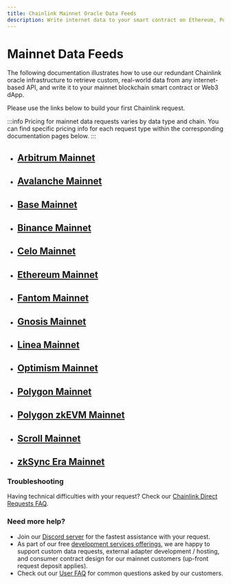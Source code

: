 ```yaml
---
title: Chainlink Mainnet Oracle Data Feeds
description: Write internet data to your smart contract on Ethereum, Polygon, Arbitrum, Binance, Avalanche, Base, Optimism, Fantom, Gnosis, Celo, Scroll, Linea, and zkSync networks.
---
```


# Mainnet Data Feeds

The following documentation illustrates how to use our redundant Chainlink oracle infrastructure to retrieve custom, real-world data from any internet-based API, and write it to your mainnet blockchain smart contract or Web3 dApp. 

Please use the links below to build your first Chainlink request.

:::info
Pricing for mainnet data requests varies by data type and chain. You can find specific pricing info for each request type within the corresponding documentation pages below.
:::

* ## [Arbitrum Mainnet](/services/direct-request-jobs/mainnets/Arbitrum-One-Mainnet-Jobs)
* ## [Avalanche Mainnet](/services/direct-request-jobs/mainnets/Avalanche-CChain-Mainnet-Jobs)
* ## [Base Mainnet](/services/direct-request-jobs/mainnets/Base-Mainnet-Jobs)
* ## [Binance Mainnet](/services/direct-request-jobs/mainnets/Binance-Mainnet-Jobs)
* ## [Celo Mainnet](/services/direct-request-jobs/mainnets/Celo-Mainnet-Jobs)
* ## [Ethereum Mainnet](/services/direct-request-jobs/mainnets/Ethereum-Mainnet-Jobs)
* ## [Fantom Mainnet](/services/direct-request-jobs/mainnets/Fantom-Mainnet-Jobs)
* ## [Gnosis Mainnet](/services/direct-request-jobs/mainnets/Gnosis-Chain-Mainnet-Jobs)
* ## [Linea Mainnet](/services/direct-request-jobs/mainnets/Linea-Mainnet-Jobs)
* ## [Optimism Mainnet](/services/direct-request-jobs/mainnets/Optimism-Mainnet-Jobs)
* ## [Polygon Mainnet](/services/direct-request-jobs/mainnets/Polygon-Mainnet-Jobs)
* ## [Polygon zkEVM Mainnet](/services/direct-request-jobs/mainnets/Polygon-zkEVM-Mainnet-Jobs)
* ## [Scroll Mainnet](/services/direct-request-jobs/mainnets/Scroll-Mainnet-Jobs)
* ## [zkSync Era Mainnet](/services/direct-request-jobs/mainnets/zkSync-Era-Mainnet-Jobs)

### Troubleshooting

Having technical difficulties with your request? Check our [Chainlink Direct Requests FAQ](/knowledgebase/faq/Chainlink-Users#chainlink-direct-requests).

### Need more help?

* Join our [Discord server](https://discord.gg/Xs6SjqVPUA) for the fastest assistance with your request. 
* As part of our free [development services offerings](/services/Development-Services), we are happy to support custom data requests, external adapter development / hosting, and consumer contract design for our mainnet customers (up-front request deposit applies).
* Check out our [User FAQ](/knowledgebase/faq/Chainlink-Users "FAQ - Chainlink Data Consumers") for common questions asked by our customers.